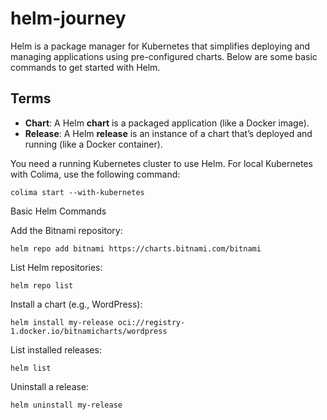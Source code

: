 # helm-journey

Helm is a package manager for Kubernetes that simplifies deploying and managing applications using pre-configured charts. Below are some basic commands to get started with Helm.

## Terms

- **Chart**: A Helm **chart** is a packaged application (like a Docker image).
- **Release**: A Helm **release** is an instance of a chart that’s deployed and running (like a Docker container).


You need a running Kubernetes cluster to use Helm. For local Kubernetes with Colima, use the following command:
``` 
colima start --with-kubernetes
 ```

Basic Helm Commands

Add the Bitnami repository:
```
helm repo add bitnami https://charts.bitnami.com/bitnami
```

List Helm repositories:
```
helm repo list
```

Install a chart (e.g., WordPress):
```
helm install my-release oci://registry-1.docker.io/bitnamicharts/wordpress
```

List installed releases:
```
helm list
```

Uninstall a release:
```
helm uninstall my-release
```
